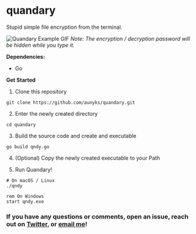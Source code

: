 # quandary
Stupid simple file encryption from the terminal.  

![Quandary Example GIF](https://raw.githubusercontent.com/aunyks/quandary/master/quandary-example.gif)
*Note: The encryption / decryption password will be hidden while you type it.* 

**Dependencies:**  
- Go  

**Get Started**  
1. Clone this repository
```
git clone https://github.com/aunyks/quandary.git
```
2. Enter the newly created directory
```
cd quandary
```
3. Build the source code and create and executable
```
go build qndy.go
```
4. (Optional) Copy the newly created executable to your Path  

5. Run Quandary!
```
# On macOS / Linux
./qndy
```
```
rem On Windows
start qndy.exe
```

### If you have any questions or comments, open an issue, reach out on [Twitter](https://twitter.com/aunyks), or [email me](mailto:g.nash.dev@gmail.com)!
